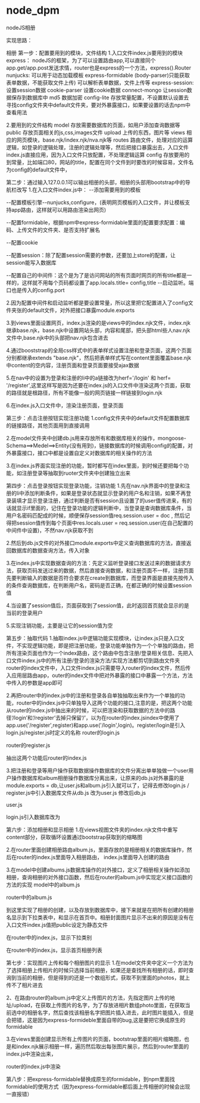 # node_dpm
nodeJS相册

实现思路：

相册
第一步：配置要用到的模块，文件结构
1.入口文件index.js要用到的模块
express：
nodeJS的框架，为了可以设置路由app,可以直接同个app.get/app.post发送求情，router也是express的一个方法，express().Router
nunjucks:
可以用于动态加载模板
express-formidable
(body-parser)只能获取表单数据，不能获取文件上传)
可以解析表单数据，文件上传等
express-session:
设置session数据
cookie-parser
设置cookie数据
connect-mongo
让session数据保存到数据库中
md5	
数据加密
config-lite
存放常量配置，不设置默认设置去寻找config文件夹中default文件夹，要对外暴露接口，如果要设置的话去npm中查看用法

2.要用到的文件结构
model
存放需要数据库的页面，如用户添加查询数据等
public
存放页面相关的js,css,images文件
upload
上传的东西，图片等
views
相应的网页模块，base.njk/index.njk/nva.njk等
routes
路由文件，处理对应的运算逻辑，如登录的逻辑处理，注册的逻辑处理等，然后把接口暴露出去，入口文件index.js直接应用，因为入口文件只放配置，不处理逻辑运算
config
存放要用的到常量，比如端口80，网站的title，配置在同个文件到时要改的时候容易，文件名为config的default文件中，

第二步：通过输入127.0.0.1可以输出相册的头部，相册的头部用bootstrap中的导航栏改写
1.在入口文件index.js中：
--添加需要用到的模板

--配置模板引擎--nunjucks,configure，(表明网页模板的入口文件，并让模板支持app路由，这样就可以用路由渲染出网页)

--配置formidable，根据npm中express-formidable里面的配置要求配置：编码、上传文件的文件夹、是否支持扩展名

--配置cookie

--配置session：除了配置session需要的参数，还要加上store的配置，让session能写入数据库

--配置自己的中间件：这个是为了是访问网站的所有页面时网页的所有title都是一样的，这样就不用每个页码都设置了app.locals.title= config,title
--启动监听。端口也是传入的config.port

2.因为配置中间件和启动监听都是要设置常量，所以这里把它配置进入了config文件夹张的default文件，对外把接口暴露module.exports

3.到views里面设置网页，index.js渲染的是views中的index.njk文件，index.njk继承base.njk，base.njk中设置网站头部，内容和尾部，把头部html些人nav.njk 文件中,base.njk中的头部把nav.njk包含进去



4.通过booststrap的全局css样式中的表单样式设置注册和登录页面，这两个页面分别都继承extends "base.njk"，然后把表单样式写在content里面覆盖base.njk中content的空内容，注册页面和登录页面要接受ajax数据



5.在nav中的设置为登录和注册的li中的a链接改为herf='/login'  和 herf= '/register',这里这样写是因为还要在index.js的入口文件中渲染这两个页面，获取的路径就是根路径，所有不能像一般的网页链接一样链接到login.njk

6.在index.js入口文件中，渲染注册页面，登录页面

第三步：点击注册按钮实现注册功能
1.config文件夹中的default文件配置数据库的链接路径，其他页面用到直接调用

2.在model文件夹中创建db.js用来存放所有和数据库相关的操作，mongoose-Schema==>Medel==>Entity(没有用到)，链接数据库的时候调用config的配置，对外暴露接口，接口中都是设置自定义对数据库的相关操作的方法

3.在index.js界面实现注册的功能，暂时都写在index里面，到时候还要把每个功能，如注册登录等抽取到ruoter文件夹中创建独立出来



第四步：点击登录按钮实现登录功能，注销功能
1.先在nav.njk界面中的登录和注册的li中添加判断条件，如果是登录状态就显示登录的用户名和注销，如果不再登录装填才显示登录注册，通过判断是否有session且设置了的user值传进来，有的话就显示if里面的，记住在登录功能的逻辑判断中，当登录是查询数据库条件，当用户名密码匹配成的时候，顺便保存session值req.session.user = doc ,  然后记得把session值传到每个页面中res.locals.user = req.session.user(在自己配置的中间件中设置)，不然nav.njk获取不到

2.然后到db.js文件的对外接口module.exports中定义查询数据库的方法，直接返回数据库的数据查询方法，传入对象

3.在index.js中实现数据查询的方法：先定义监听登录接口发送过来的数据请求方法，获取页码发送过来的数据，然后直接查询数据，和注册页面不一样，注册页面先要判断输入的数据是否符合要求在create到数据库，而登录界面是直接先按传入的条件查询数据库，在判断用户名，密码是否正确，在都正确的时候设置session值

4.当设置了session值后，页面获取到了session值，此时返回首页就会显示的是当前的登录用户

5.实现注销功能，主要是让它的session值为空


第五步：抽取代码
1.抽取index.js中逻辑功能实现模块，让index.js只是入口文件，不实现逻辑功能，即是把注册功能，登录功能单独作为一个个单独的路由，把所有渲染页面也作为一个index路由，这个路由中包含注册/登录相关信息、先把入口文件index.js中的所有注册/登录的渲染方法/实现方法都剪切到路由文件夹router的index文件中，入口文件index.js只需要导入router的index文件，然后传入应用层路由app，outer的index文件中把对外暴露的接口中暴露一个方法，方法中传入的参数是app即可


2.再把router中的index.js中的注册和登录各自单独抽取出来作为一个单独的功能，router中的index.js中只单独导入这两个功能的接口,注意的是，把这两个功能从router的index.js中抽出来的时候，可以把渲染和获取数据的方法中的路径‘/login’和‘/register’去掉只保留‘/’，以为在router的index.jsindex中使用了app.use('/register',register)和app.use('/login',login)。register/login是引入login.js/register.js时定义的名称
router的login.js

router的register.js

抽出这两个功能后router的index.js

3.把注册和登录等用户操作获取数据操作数据库的文件分离出单单独做一个user用户操作数据库和album相册操作数据库分离出来，让原来的db.js对外暴露的是module.exports = db,让user.js和album.js引入就可以了，记得去修改login.js / register.js中引入数据库文件从db.js 改为user.js
修改后db,js

user.js

login.js引入数据库改为


第六步：添加相册和显示相册
1.在views视图文件夹的index.njk文件中重写content部分，获取循环设置通过bootstrap获取到的缩略图

2.在router里面创建相册路由album.js，里面存放的是相册相关的数据库操作，然后在router的index.js里面导入相册路由，
index.js里面导入创建的路由

3.在model中创建albums.js数据库操作的对外接口，定义了相册相关操作如添加相册，查询相册的对外接口函数，然后在router的album.js中实现定义接口函数的方法的实现
model中的album.js

router中的album.js

到这里实现了相册的创建，以及存放到数据库中，接下来就是在把所有创建的相册名显示到下拉类表中，和显示在首页中。相册封面图片显示不出来的原因是没有在入口文件index.js值把public设定为静态文件



在router中的index.js，显示下拉类别

在router中的index.js，显示首页相册列表


第七步：实现图片上传和每个相册图片的显示
1.在model文件夹中定义一个方法为了选择相册上传相片的时候只选择当前相册，如果还是查找所有相册的话，即时查询到当前的相册，但是得到的还是一个数组形式，获取不到里面的photos，就上传不了相片进去

2、在路由router的album.js中定义上传图片的方法，先指定图片上传的地址/upload，在获取上传图片的名字，为了存放进相片数组photo里面，在获取当前选中的相册名字，然后查找该相册名字把图片插入进去，此时图片能插入，但是会把错，这是因为express-formideble里面自带的bug,这是要把它换成原生的formidable

3.在views里面创建显示所有上传图片的页面，bootstrap里面的相片缩略图，也是和index.njk展示相册一样，遍历然后取出每张图片展示，然后到router里面的index.js中渲染出来，


router的index.js中渲染

第八步：把express-formidable替换成原生的formidable，到npm里面找formidable的使用方式（因为express-formidable都后面上传相册的时候会出现一直报错）
